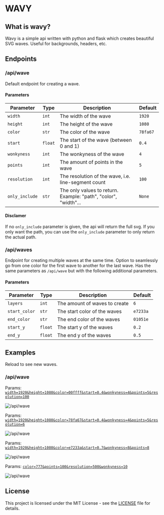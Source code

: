 # WAVY

## What is wavy?

Wavy is a simple api written with python and flask which creates beautiful SVG waves. Useful for backgrounds, headers, etc.

## Endpoints

### /api/wave

Default endpoint for creating a wave.

#### Parameters

| Parameter      | Type    | Description                                                     | Default  |
| -------------- | ------- | --------------------------------------------------------------- | -------- |
| `width`        | `int`   | The width of the wave                                           | `1920`   |
| `height`       | `int`   | The height of the wave                                          | `1080`   |
| `color`        | `str`   | The color of the wave                                           | `78fa67` |
| `start`        | `float` | The start of the wave (between 0 and 1)                         | `0.4`    |
| `wonkyness`    | `int`   | The wonkyness of the wave                                       | `4`      |
| `points`       | `int`   | The amount of points in the wave                                | `5`      |
| `resolution`   | `int`   | The resolution of the wave, i.e. line-segment count             | `100`    |
| `only_include` | `str`   | The only values to return. Example: "path", "color", "width"... | `None`   |

#### Disclamer

If no `only_include` parameter is given, the api will return the full svg. If you only want the path, you can use the `only_include` parameter to only return the actual path.

### /api/waves

Endpoint for creating multiple waves at the same time. Option to seamlessly go from one color for the first wave to another for the last wave. Has the same parameters as `/api/wave` but with the following additional parameters.

#### Parameters

| Parameter     | Type    | Description                   | Default  |
| ------------- | ------- | ----------------------------- | -------- |
| `layers`      | `int`   | The amount of waves to create | `6`      |
| `start_color` | `str`   | The start color of the waves  | `e7233a` |
| `end_color`   | `str`   | The end color of the waves    | `01051e` |
| `start_y`     | `float` | The start y of the waves      | `0.2`    |
| `end_y`       | `float` | The end y of the waves        | `0.5`    |

## Examples

Reload to see new waves.

### /api/wave

Params: [`width=1920&height=1080&color=00ffff&start=0.4&wonkyness=4&points=5&resolution=100`](https://wavy-runarmod.vercel.app/api/wave?width=1920&height=1080&color=00ffff&start=0.4&wonkyness=4&points=5&resolution=100)

![/api/wave](https://wavy-runarmod.vercel.app/api/wave?width=1920&height=1080&color=00ffff&start=0.4&wonkyness=4&points=5&resolution=100)

Params: [`width=1920&height=1080&color=78fa67&start=0.4&wonkyness=4&points=5&resolution=6`](https://wavy-runarmod.vercel.app/api/width=1920&height=1080&color=78fa67&start=0.4&wonkyness=4&points=5&resolution=6)

![/api/wave](https://wavy-runarmod.vercel.app/api/wave?width=1920&height=1080&color=78fa67&start=0.4&wonkyness=4&points=5&resolution=6)

Params: [`width=1920&height=1080&color=e7233a&start=0.7&wonkyness=8&points=8`](https://wavy-runarmod.vercel.app/api/width=1920&height=1080&color=e7233a&start=0.7&wonkyness=8&points=8)

![/api/wave](https://wavy-runarmod.vercel.app/api/wave?width=1920&height=1080&color=e7233a&start=0.7&wonkyness=8&points=8)

Params: [`color=777&points=100&resolution=500&wonkyness=10`](https://wavy-runarmod.vercel.app/api/color=777&points=100&resolution=500&wonkyness=10)

![/api/wave](https://wavy-runarmod.vercel.app/api/wave?color=777&points=100&resolution=500&wonkyness=10)

## License

This project is licensed under the MIT License - see the [LICENSE](LICENSE) file for details.
